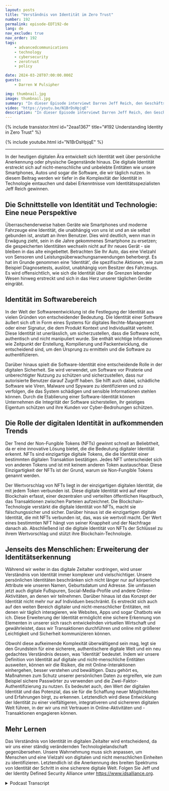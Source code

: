 ```yaml
---
layout: posts
title: "Verständnis von Identität im Zero Trust"
number: 192
permalink: episode-EDT192-de
lang: de
nav_exclude: true
nav_order: 192
tags:
    - advancedcommunications
    - technology
    - cybersecurity
    - zerotrust
    - policy

date: 2024-03-28T07:00:00.000Z
guests:
    - Darren W Pulsipher

img: thumbnail.jpg
image: thumbnail.jpg
summary: "In dieser Episode interviewt Darren Jeff Reich, den Geschäftsführer der Identity Defined Security Alliance, über die Rolle, die die Identität in Zero-Trust-Architekturen und in unserer digitalen Welt spielt."
video: "https://youtu.be/N1BrDsHpjqE"
description: "In dieser Episode interviewt Darren Jeff Reich, den Geschäftsführer der Identity Defined Security Alliance, über die Rolle, die die Identität in Zero-Trust-Architekturen und in unserer digitalen Welt spielt."
---
```


<div>
{% include transistor.html id="2eaa1367" title="#192 Understanding Identity in Zero Trust" %}

{% include youtube.html id="N1BrDsHpjqE" %}
</div>

---

In der heutigen digitalen Ära entwickelt sich Identität weit über persönliche Anerkennung oder physische Gegenstände hinaus. Die digitale Identität erstreckt sich auf nicht-menschliche und unbelebte Entitäten wie unsere Smartphones, Autos und sogar die Software, die wir täglich nutzen. In diesem Beitrag werden wir tiefer in die Komplexität der Identität in Technologie eintauchen und dabei Erkenntnisse vom Identitätsspezialisten Jeff Reich gewinnen.

## Die Schnittstelle von Identität und Technologie: Eine neue Perspektive

Überraschenderweise haben Geräte wie Smartphones und moderne Fahrzeuge eine Identität, die unabhängig von uns ist und an sie selbst gebunden ist, anstatt an ihren Benutzer. Dies wird deutlich, wenn man in Erwägung zieht, sein in die Jahre gekommenes Smartphone zu ersetzen; die gespeicherten Identitäten wechseln nicht auf Ihr neues Gerät - sie bleiben in das alte eingebettet. Betrachten Sie Ihr Auto, das eine Vielzahl von Sensoren und Leistungsüberwachungsanwendungen beherbergt. Es hat im Grunde genommen eine 'Identität', die spezifische Aktionen, wie zum Beispiel Diagnosetests, auslöst, unabhängig vom Besitzer des Fahrzeugs. Es wird offensichtlich, wie sich die Identität über die Grenzen lebender Wesen hinweg erstreckt und sich in das Herz unserer täglichen Geräte eingräbt.

## Identität im Softwarebereich

In der Welt der Softwareentwicklung ist die Festlegung der Identität aus vielen Gründen von entscheidender Bedeutung. Die Identität einer Software äußert sich oft in Form eines Systems für digitales Rechte-Management oder einer Signatur, die dem Produkt Kontext und Individualität verleiht. Diese Identität ist unerlässlich, um sicherzustellen, dass die Software echt, authentisch und nicht manipuliert wurde. Sie enthält wichtige Informationen wie Zeitpunkt der Erstellung, Kompilierung und Packentwicklung, die entscheidend sind, um den Ursprung zu ermitteln und die Software zu authentifizieren.

Darüber hinaus spielt die Software-Identität eine entscheidende Rolle in der digitalen Sicherheit. Sie wird verwendet, um Software vor Piraterie und unberechtigter Nutzung zu schützen und sicherzustellen, dass nur autorisierte Benutzer darauf Zugriff haben. Sie hilft auch dabei, schädliche Software wie Viren, Malware und Spyware zu identifizieren und zu verfolgen, die das System schädigen und sensible Informationen stehlen können. Durch die Etablierung einer Software-Identität können Unternehmen die Integrität der Software sicherstellen, ihr geistiges Eigentum schützen und ihre Kunden vor Cyber-Bedrohungen schützen.

## Die Rolle der digitalen Identität in aufkommenden Trends

Der Trend der Non-Fungible Tokens (NFTs) gewinnt schnell an Beliebtheit, da er eine innovative Lösung bietet, die die Bedeutung digitaler Identität erkennt. NFTs sind einzigartige digitale Tokens, die die Identität einer bestimmten digitalen Transaktion bestätigen. Jedes NFT unterscheidet sich von anderen Tokens und ist mit keinem anderen Token austauschbar. Diese Einzigartigkeit der NFTs ist der Grund, warum sie Non-Fungible Tokens genannt werden.

Der Wertvorschlag von NFTs liegt in der einzigartigen digitalen Identität, die mit jedem Token verbunden ist. Diese digitale Identität wird auf einer Blockchain erfasst, einer dezentralen und verteilten öffentlichen Hauptbuch, das Transaktionen zwischen Parteien aufzeichnet. Die Blockchain-Technologie verstärkt die digitale Identität von NFTs, macht sie fälschungssicher und sicher. Darüber hinaus ist die einzigartigen digitale Identität, die mit NFTs verbunden ist, das, was sie wertvoll macht. Der Wert eines bestimmten NFT hängt von seiner Knappheit und der Nachfrage danach ab. Abschließend ist die digitale Identität von NFTs der Schlüssel zu ihrem Wertvorschlag und stützt ihre Blockchain-Technologie.

## Jenseits des Menschlichen: Erweiterung der Identitätserkennung

Während wir weiter in das digitale Zeitalter vordringen, wird unser Verständnis von Identität immer komplexer und vielschichtiger. Unsere persönlichen Identitäten beschränken sich nicht länger nur auf körperliche Attribute wie unseren Namen, Geburtsdatum und Adresse. Sie umfassen jetzt auch digitale Fußspuren, Social-Media-Profile und andere Online-Aktivitäten, an denen wir teilnehmen. Darüber hinaus ist das Konzept der Identität nicht mehr nur auf Individuen beschränkt. Es erstreckt sich auch auf den weiten Bereich digitaler und nicht-menschlicher Entitäten, mit denen wir täglich interagieren, wie Websites, Apps und sogar Chatbots wie ich. Diese Erweiterung der Identität ermöglicht eine sichere Erkennung von Elementen in unserer sich rasch entwickelnden virtuellen Wirtschaft und gewährleistet, dass wir Transaktionen durchführen und online mit größerer Leichtigkeit und Sicherheit kommunizieren können.

Obwohl diese aufkeimende Komplexität überwältigend sein mag, legt sie den Grundstein für eine sicherere, authentischere digitale Welt und ein neu gedachtes Verständnis dessen, was 'Identität' bedeutet. Indem wir unsere Definition von Identität auf digitale und nicht-menschliche Entitäten ausweiten, können wir die Risiken, die mit Online-Interaktionen einhergehen, besser verstehen und bewältigen. Dazu gehört es, Maßnahmen zum Schutz unserer persönlichen Daten zu ergreifen, wie zum Beispiel sichere Passwörter zu verwenden und die Zwei-Faktor-Authentifizierung zu nutzen. Es bedeutet auch, den Wert der digitalen Identität und das Potenzial, das sie für die Schaffung neuer Möglichkeiten und Erfahrungen birgt, zu erkennen. Letztendlich wird diese Entwicklung der Identität zu einer vielfältigeren, integrativeren und sichereren digitalen Welt führen, in der wir uns mit Vertrauen in Online-Aktivitäten und -Transaktionen engagieren können.

## Mehr Lernen

Das Verständnis von Identität im digitalen Zeitalter wird entscheidend, da wir uns einer ständig verändernden Technologielandschaft gegenübersehen. Unsere Wahrnehmung muss sich anpassen, um Menschen und eine Vielzahl von digitalen und nicht menschlichen Einheiten zu identifizieren. Letztendlich ist die Anerkennung des breiten Spektrums von Identität der Schritt in eine sicherere digitale Welt. Folgen Sie Jeff und der Identity Defined Security Alliance unter https://www.idsalliance.org.



<details>
<summary> Podcast Transcript </summary>

<p></p>

</details>
